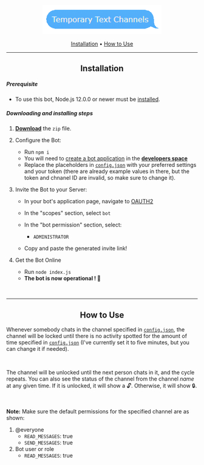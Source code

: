 <div align="center">

![](/assets/banner.png)

[Installation](#Installation) • [How to Use](#How-to-Use)

---

## Installation

</div>

##### Prerequisite

- To use this bot, Node.js 12.0.0 or newer must be [installed](https://nodejs.org/en/download/).

##### Downloading and installing steps

1.  **[Download](https://github.com/jay1934/Text-Channels/archive/main.zip)** the `zip` file.

2.  Configure the Bot:

    - Run `npm i`
    - You will need to [create a bot application](https://discordjs.guide/preparations/setting-up-a-bot-application.html#creating-your-bot) in the **[developers space](https://discordapp.com/developers/applications/me)**
    - Replace the placeholders in [`config.json`](/config.json) with your preferred settings and your token (there are already example values in there, but the token and chnanel ID are invalid, so make sure to change it).

3.  Invite the Bot to your Server:

    - In your bot's application page, navigate to [OAUTH2](https://discord.com/developers/applications/771430839250059274/oauth2)
    - In the "scopes" section, select `bot`
    - In the "bot permission" section, select:

      - `ADMINISTRATOR`

    - Copy and paste the generated invite link!

4.  Get the Bot Online
    - Run `node index.js`
    - **The bot is now operational ! 🎉**

<br>

---

<div align="center">

## How to Use

</div>

Whenever somebody chats in the channel specified in [`config.json`](/config.json#L2), the channel will be locked until there is no activity spotted for the amount of time specified in [`config.json`](/config.json#L3) (I've currently set it to five minutes, but you can change it if needed).

<br>

The channel will be unlocked until the next person chats in it, and the cycle repeats. You can also see the status of the channel from the channel _name_ at any given time. If it is unlocked, it will show a 🔓. Otherwise, it will show 🔒.

<br>

**Note:** Make sure the default permissions for the specified channel are as shown:

1. @everyone
   - `READ_MESSAGES`: true
   - `SEND_MESSAGES`: true
2. Bot user or role
   - `READ_MESSAGES`: true
